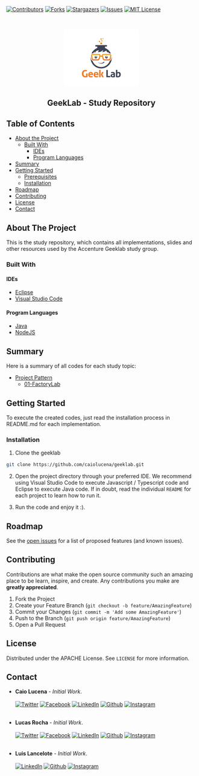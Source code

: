 [![Contributors][contributors-shield]][contributors-url]
[![Forks][forks-shield]][forks-url]
[![Stargazers][stars-shield]][stars-url]
[![Issues][issues-shield]][issues-url]
[![MIT License][license-shield]][license-url]

<!-- PROJECT LOGO -->
<br />
<p align="center">
  <a href="https://github.com/caiolucena/geeklab">
    <img src="assets/images/geek_lab_logo.jpg" alt="Logo" width="200" height="150">
  </a>
  <h2 align="center">GeekLab - Study Repository</h2>
</p>

<!-- TABLE OF CONTENTS -->

## Table of Contents

- [About the Project](#about-the-project)
  - [Built With](#built-with)
    - [IDEs](#IDEs)
    - [Program Languages](#program-languages)
- [Summary](#summary)
- [Getting Started](#getting-started)
  - [Prerequisites](#prerequisites)
  - [Installation](#installation)
- [Roadmap](#roadmap)
- [Contributing](#contributing)
- [License](#license)
- [Contact](#contact)

<!-- ABOUT THE PROJECT -->

## About The Project

This is the study repository, which contains all implementations, slides and other resources used by the Accenture Geeklab study group.

### Built With

#### IDEs

- [Eclipse](https://www.eclipse.org/downloads/)
- [Visual Studio Code](https://code.visualstudio.com/)

#### Program Languages

- [Java](https://www.oracle.com/technetwork/pt/java/javase/downloads/index.html)
- [NodeJS](https://nodejs.org)

## Summary

Here is a summary of all codes for each study topic:

- [Project Pattern](https://github.com/caiolucena/geeklab/project-pattern)
  - [01-FactoryLab](https://github.com/caiolucena/geeklab/project-pattern/01-FactoryLab)

<!-- GETTING STARTED -->

## Getting Started

To execute the created codes, just read the installation process in README.md for each implementation.

### Installation

1. Clone the geeklab

```sh
git clone https://github.com/caiolucena/geeklab.git
```

2. Open the project directory through your preferred IDE. We recommend using Visual Studio Code to execute Javascript / Typescript code and Eclipse to execute Java code. If in doubt, read the individual `README` for each project to learn how to run it.

3. Run the code and enjoy it :).

<!-- ROADMAP -->

## Roadmap

See the [open issues](https://github.com/caiolucena/geeklab/issues) for a list of proposed features (and known issues).

<!-- CONTRIBUTING -->

## Contributing

Contributions are what make the open source community such an amazing place to be learn, inspire, and create. Any contributions you make are **greatly appreciated**.

1. Fork the Project
2. Create your Feature Branch (`git checkout -b feature/AmazingFeature`)
3. Commit your Changes (`git commit -m 'Add some AmazingFeature'`)
4. Push to the Branch (`git push origin feature/AmazingFeature`)
5. Open a Pull Request

<!-- LICENSE -->

## License

Distributed under the APACHE License. See `LICENSE` for more information.

<!-- CONTACT -->

## Contact

- **Caio Lucena** - _Initial Work_. </br></br> [![Twitter](https://img.shields.io/static/v1?label=twitter&message=@caioblucena&color=16A4FB)](https://twitter.com/caioblucena) [![Facebook](https://img.shields.io/static/v1?label=facebook&message=@caio.lucenaa&color=0F8EF2)](https://www.facebook.com/caio.lucenaa) [![LinkedIn](https://img.shields.io/static/v1?label=linkedin&message=@caio-cesar-b-lucena&color=0A66C2)](https://www.linkedin.com/in/caio-cesar-b-lucena/) [![Github](https://img.shields.io/static/v1?label=github&message=@caiolucena&color=black)](https://github.com/caiolucena/) [![Instagram](https://img.shields.io/static/v1?label=instagram&message=@caioluucena&color=BF2A6D)](https://www.instagram.com/caioluucena/) </br></br>

- **Lucas Rocha** - _Initial Work_. </br></br> [![Twitter](https://img.shields.io/static/v1?label=twitter&message=@lucasrochacc&color=16A4FB)](https://twitter.com/lucasrochacc) [![Facebook](https://img.shields.io/static/v1?label=facebook&message=@lucasrochacc&color=0F8EF2)](https://www.facebook.com/lucasrochacc) [![LinkedIn](https://img.shields.io/static/v1?label=linkedin&message=@lucasrochacc&color=0A66C2)](https://www.linkedin.com/in/lucasrochacc/) [![Github](https://img.shields.io/static/v1?label=github&message=@lucasrochagit&color=black)](https://github.com/lucasrochagit/) [![Instagram](https://img.shields.io/static/v1?label=instagram&message=@lucasrochacc&color=BF2A6D)](https://github.com/lucasrochagit/) </br></br>

- **Luis Lancelote** - _Initial Work_. </br></br> [![LinkedIn](https://img.shields.io/static/v1?label=linkedin&message=@luis-lancellote-marques-74552619a&color=0A66C2)](https://www.linkedin.com/in/luis-lancellote-marques-74552619a/) [![Github](https://img.shields.io/static/v1?label=github&message=@LanceMarques&color=black)](https://github.com/LanceMarques/) [![Instagram](https://img.shields.io/static/v1?label=instagram&message=@lance_marques&color=BF2A6D)](https://www.instagram.com/lance_marques/) </br></br>

<!-- ACKNOWLEDGEMENTS -->

<!-- MARKDOWN LINKS & IMAGES -->
<!-- https://www.markdownguide.org/basic-syntax/#reference-style-links -->

[contributors-shield]: https://img.shields.io/github/contributors/caiolucena/geeklab.svg?style=flat-square
[contributors-url]: https://github.com/caiolucena/geeklab/graphs/contributors
[forks-shield]: https://img.shields.io/github/forks/caiolucena/geeklab.svg?style=flat-square
[forks-url]: https://github.com/caiolucena/geeklab/network/members
[stars-shield]: https://img.shields.io/github/stars/caiolucena/geeklab.svg?style=flat-square
[stars-url]: https://github.com/caiolucena/geeklab/stargazers
[issues-shield]: https://img.shields.io/github/issues/caiolucena/geeklab.svg?style=flat-square
[issues-url]: https://github.com/caiolucena/geeklab/issues
[license-shield]: https://img.shields.io/github/license/caiolucena/geeklab.svg?style=flat-square
[license-url]: https://github.com/caiolucena/geeklab/blob/master/LICENSE
[product-screenshot]: images/screenshot.png
